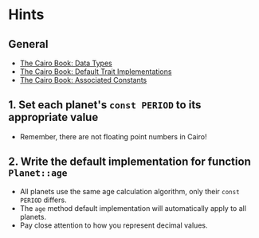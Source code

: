# Hints

## General

- [The Cairo Book: Data Types][data-types]
- [The Cairo Book: Default Trait Implementations][default-implementation]
- [The Cairo Book: Associated Constants][associated-constants]

## 1. Set each planet's `const PERIOD` to its appropriate value

- Remember, there are not floating point numbers in Cairo!

## 2. Write the default implementation for function `Planet::age`

- All planets use the same age calculation algorithm, only their `const PERIOD` differs.
- The `age` method default implementation will automatically apply to all planets.
- Pay close attention to how you represent decimal values.

[data-types]: https://book.cairo-lang.org/ch02-02-data-types.html
[default-implementation]: https://book.cairo-lang.org/ch08-02-traits-in-cairo.html?highlight=default#default-implementations
[associated-constants]: https://book.cairo-lang.org/ch11-10-associated-items.html?highlight=const#associated-constants
